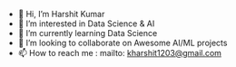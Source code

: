- 👋 Hi, I’m Harshit Kumar
- 👀 I’m interested in Data Science & AI
- 🌱 I’m currently learning Data Science
- 💞️ I’m looking to collaborate on Awesome AI/ML projects
- 📫 How to reach me : mailto: kharshit1203@gmail.com

<!---
Kr-Harshit/Kr-Harshit is a ✨ special ✨ repository because its `README.md` (this file) appears on your GitHub profile.
You can click the Preview link to take a look at your changes.
--->
